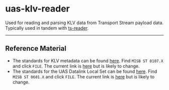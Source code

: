 # uas-klv-reader

Used for reading and parsing KLV data from Transport Stream payload data. Typically used in tandem with [ts-reader](https://github.com/GrimOutlook/ts-reader).

---

## Reference Material

- The standards for KLV metadata can be found [here](https://nsgreg.nga.mil/misb.jsp). Find `MISB ST 0107.X` and click `FILE`. The current link is [here](https://kubic-nsg-standards-nsgreg-nsgreg-files-6lxvt.s3.us-east-1.amazonaws.com/doc/Document/ST0107.5.pdf?X-Amz-Algorithm=AWS4-HMAC-SHA256&X-Amz-Credential=AKIAVXR7TTKDX37WLG6Z%2F20240530%2Fus-east-1%2Fs3%2Faws4_request&X-Amz-Date=20240530T191903Z&X-Amz-Expires=7200&X-Amz-SignedHeaders=host&response-cache-control=7200&response-content-disposition=inline&response-content-type=application%2Fpdf&X-Amz-Signature=6f5bea7707638df7b9bd51389eca587021b89c22a851be32113f66acf42bcdfc) but is likely to change.
- The standards for the UAS Datalink Local Set can be found [here](https://nsgreg.nga.mil/misb.jsp). Find `MISB ST 0601.X` and click `FILE`. The current link is [here](https://kubic-nsg-standards-nsgreg-nsgreg-files-6lxvt.s3.us-east-1.amazonaws.com/doc/Document/ST0601.19.pdf?X-Amz-Algorithm=AWS4-HMAC-SHA256&X-Amz-Credential=AKIAVXR7TTKDX37WLG6Z%2F20240530%2Fus-east-1%2Fs3%2Faws4_request&X-Amz-Date=20240530T191903Z&X-Amz-Expires=7200&X-Amz-SignedHeaders=host&response-cache-control=7200&response-content-disposition=inline&response-content-type=application%2Fpdf&X-Amz-Signature=6d80dcb5bae2542423382f17ec4c2ba23366c1378ccc33abf55ccf39dac7b1f0) but is likely to change.
